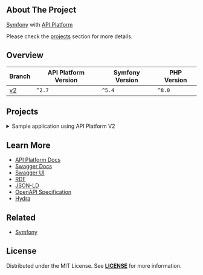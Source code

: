 ## About The Project  
[Symfony][symfony_website] with [API Platform][api_platform_website]
 
Please check the [projects](#projects) section for more details.

## Overview
| Branch   | API Platform Version | Symfony Version | PHP Version |
|----------|----------------------|-----------------|-------------|
| [v2][v2] | `^2.7`               | `^5.4`          | `^8.0`      |


## Projects
<details><summary>Sample application using API Platform V2</summary>  
<p>  

<img
src="url"
alt="Symfony API Platform Project"
width="50%"
/>

**Resources:**
- [API Platform 2: Serious RESTful APIs](https://symfonycasts.com/screencast/api-platform2)
  <br/>


#### Installation
```bash
git clone git@github.com:habibun/symfony-api-platform.git
cd symfony-api-platform
git checkout v2
symfony composer install
yarn install
symfony server:start
```

</p>
</details>


## Learn More
- [API Platform Docs][api_platform_docs]
- [Swagger Docs][swagger_docs]
- [Swagger UI](https://swagger.io/tools/swagger-ui/)
- [RDF](https://www.w3.org/RDF/)
- [JSON-LD](https://en.wikipedia.org/wiki/JSON-LD)
- [OpenAPI Specification](https://oai.github.io/Documentation/)
- [Hydra](https://www.hydra-cg.com/)


## Related
- [Symfony](https://github.com/habibun/symfony)  


## License
Distributed under the MIT License. See **[LICENSE][license]** for more information.



[//]: # (Links)
[license]: https://github.com/habibun/symfony-api-platform/blob/main/LICENSE
[symfony_website]: https://symfony.com/

[api_platform_website]: https://api-platform.com/
[api_platform_docs]: https://api-platform.com/docs
[swagger_docs]: https://swagger.io/docs/

[v2]: https://github.com/habibun/symfony-api-platform/tree/v2
[v2_tt]: https://github.com/habibun/symfony-api-platform/tree/v2 "Sample application using API Platform V2"
